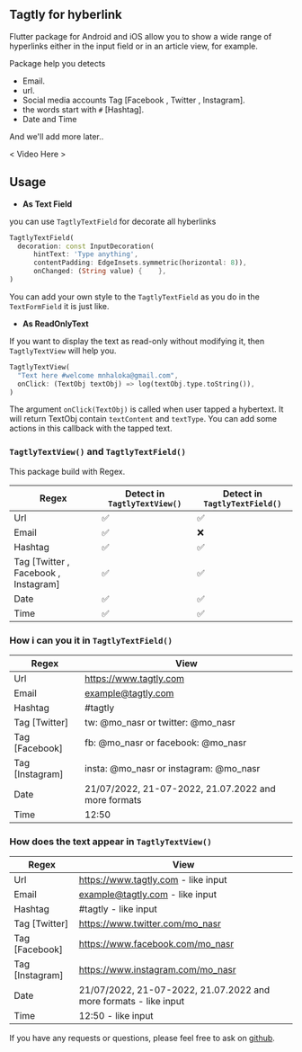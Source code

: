 ## Tagtly for hyberlink

Flutter package for Android and iOS allow you to show a wide range of hyperlinks either in the input field or in an article view, for example.

Package help you detects
- Email.
- url.
- Social media accounts Tag [Facebook , Twitter , Instagram].
- the words start with `#` [Hashtag].
- Date and Time

And we'll add more later..

< Video Here >

## Usage
- **As Text Field**

you can use `TagtlyTextField` for decorate all hyberlinks
```dart
TagtlyTextField(  
  decoration: const InputDecoration(  
      hintText: 'Type anything',  
      contentPadding: EdgeInsets.symmetric(horizontal: 8)),  
	  onChanged: (String value) {    },  
)
```

You can add your own style to the `TagtlyTextField` as you do in the `TextFormField` it is just like.

-   **As ReadOnlyText**

If you want to display the text as read-only without modifying it, then `TagtlyTextView` will help you.
```dart
TagtlyTextView(  
  "Text here #welcome mnhaloka@gmail.com",  
  onClick: (TextObj textObj) => log(textObj.type.toString()),  
)
```
The argument  `onClick(TextObj)`  is called when user tapped a hybertext.
It will return TextObj contain `textContent` and `textType`.
You can add some actions in this callback with the tapped text.

### `TagtlyTextView()` and `TagtlyTextField()`
This package build with Regex.

| Regex  | Detect in `TagtlyTextView()` | Detect in `TagtlyTextField()`|
| ------------- | ------------- |------------- |
| Url  | ✅  | ✅ |
| Email  | ✅  | ❌ |
| Hashtag  | ✅  | ✅|
| Tag [Twitter , Facebook , Instagram]  | ✅  |✅ |
| Date  | ✅  | ✅|
| Time  | ✅  | ✅|

### How i can you it in `TagtlyTextField()`
| Regex  | View | 
| ------------- | ------------- |
| Url  | https://www.tagtly.com  |
| Email  | example@tagtly.com| 
| Hashtag  | #tagtly  |
| Tag [Twitter]  | tw: @mo_nasr or twitter: @mo_nasr  |
| Tag [Facebook]  | fb: @mo_nasr or facebook: @mo_nasr  |
| Tag [Instagram]  | insta: @mo_nasr or instagram: @mo_nasr  |
| Date  | 21/07/2022, 21-07-2022, 21.07.2022 and more formats  |
| Time  | 12:50  |

### How does the text appear in `TagtlyTextView()`
| Regex  | View | 
| ------------- | ------------- |
| Url  | https://www.tagtly.com - like input |
| Email  | example@tagtly.com - like input| 
| Hashtag  | #tagtly - like input|
| Tag [Twitter]  | https://www.twitter.com/mo_nasr  |
| Tag [Facebook]  | https://www.facebook.com/mo_nasr  |
| Tag [Instagram]  | https://www.instagram.com/mo_nasr  |
| Date  | 21/07/2022, 21-07-2022, 21.07.2022 and more formats - like input |
| Time  | 12:50 - like input |


If you have any requests or questions, please feel free to ask on  [github](https://github.com/mohamedhaloka/tagtly/issues).

